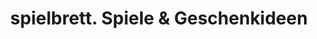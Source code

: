 ---
title: "spielbrett. Spiele & Geschenkideen"
url: /berlin/spielbrett-spiele-und-geschenkideen/
shop: Spielzeug
---